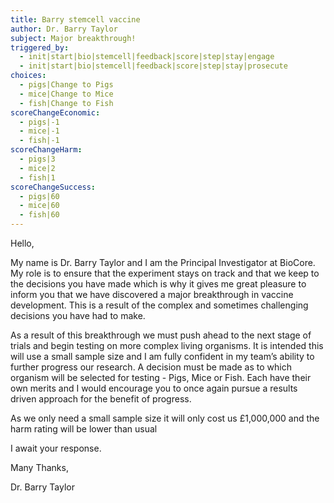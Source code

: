 ```yaml
---
title: Barry stemcell vaccine
author: Dr. Barry Taylor
subject: Major breakthrough!
triggered_by:
  - init|start|bio|stemcell|feedback|score|step|stay|engage
  - init|start|bio|stemcell|feedback|score|step|stay|prosecute
choices:
  - pigs|Change to Pigs
  - mice|Change to Mice
  - fish|Change to Fish
scoreChangeEconomic:
  - pigs|-1
  - mice|-1
  - fish|-1
scoreChangeHarm:
  - pigs|3
  - mice|2
  - fish|1
scoreChangeSuccess:
  - pigs|60
  - mice|60
  - fish|60
---
```


Hello,

My name is Dr. Barry Taylor and I am the Principal Investigator at BioCore. My role is to ensure that the experiment stays on track and that we keep to the decisions you have made which is why it gives me great pleasure to inform you that we have discovered a major breakthrough in vaccine development. This is a result of the complex and sometimes challenging decisions you have had to make.

As a result of this breakthrough we must push ahead to the next stage of trials and begin testing on more complex living organisms. It is intended this will use a small sample size and I am fully confident in my team’s ability to further progress our research. A decision must be made as to which organism will be selected for testing - Pigs, Mice or Fish. Each have their own merits and I would encourage you to once again pursue a results driven approach for the benefit of progress.

As we only need a small sample size it will only cost us £1,000,000 and the harm rating will be lower than usual

I await your response.

Many Thanks,

Dr. Barry Taylor
